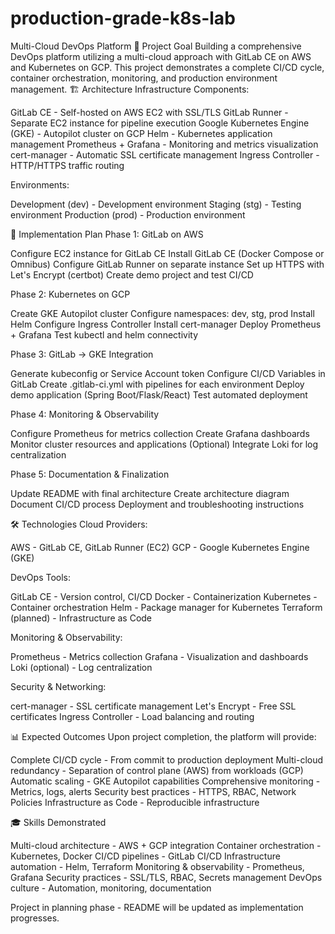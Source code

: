# production-grade-k8s-lab


Multi-Cloud DevOps Platform
🎯 Project Goal
Building a comprehensive DevOps platform utilizing a multi-cloud approach with GitLab CE on AWS and Kubernetes on GCP. This project demonstrates a complete CI/CD cycle, container orchestration, monitoring, and production environment management.
🏗️ Architecture
Infrastructure Components:

GitLab CE - Self-hosted on AWS EC2 with SSL/TLS
GitLab Runner - Separate EC2 instance for pipeline execution
Google Kubernetes Engine (GKE) - Autopilot cluster on GCP
Helm - Kubernetes application management
Prometheus + Grafana - Monitoring and metrics visualization
cert-manager - Automatic SSL certificate management
Ingress Controller - HTTP/HTTPS traffic routing

Environments:

Development (dev) - Development environment
Staging (stg) - Testing environment
Production (prod) - Production environment

🚀 Implementation Plan
Phase 1: GitLab on AWS

 Configure EC2 instance for GitLab CE
 Install GitLab CE (Docker Compose or Omnibus)
 Configure GitLab Runner on separate instance
 Set up HTTPS with Let's Encrypt (certbot)
 Create demo project and test CI/CD

Phase 2: Kubernetes on GCP

 Create GKE Autopilot cluster
 Configure namespaces: dev, stg, prod
 Install Helm
 Configure Ingress Controller
 Install cert-manager
 Deploy Prometheus + Grafana
 Test kubectl and helm connectivity

Phase 3: GitLab → GKE Integration

 Generate kubeconfig or Service Account token
 Configure CI/CD Variables in GitLab
 Create .gitlab-ci.yml with pipelines for each environment
 Deploy demo application (Spring Boot/Flask/React)
 Test automated deployment

Phase 4: Monitoring & Observability

 Configure Prometheus for metrics collection
 Create Grafana dashboards
 Monitor cluster resources and applications
 (Optional) Integrate Loki for log centralization

Phase 5: Documentation & Finalization

 Update README with final architecture
 Create architecture diagram
 Document CI/CD process
 Deployment and troubleshooting instructions

🛠️ Technologies
Cloud Providers:

AWS - GitLab CE, GitLab Runner (EC2)
GCP - Google Kubernetes Engine (GKE)

DevOps Tools:

GitLab CE - Version control, CI/CD
Docker - Containerization
Kubernetes - Container orchestration
Helm - Package manager for Kubernetes
Terraform (planned) - Infrastructure as Code

Monitoring & Observability:

Prometheus - Metrics collection
Grafana - Visualization and dashboards
Loki (optional) - Log centralization

Security & Networking:

cert-manager - SSL certificate management
Let's Encrypt - Free SSL certificates
Ingress Controller - Load balancing and routing

📊 Expected Outcomes
Upon project completion, the platform will provide:

Complete CI/CD cycle - From commit to production deployment
Multi-cloud redundancy - Separation of control plane (AWS) from workloads (GCP)
Automatic scaling - GKE Autopilot capabilities
Comprehensive monitoring - Metrics, logs, alerts
Security best practices - HTTPS, RBAC, Network Policies
Infrastructure as Code - Reproducible infrastructure

🎓 Skills Demonstrated

Multi-cloud architecture - AWS + GCP integration
Container orchestration - Kubernetes, Docker
CI/CD pipelines - GitLab CI/CD
Infrastructure automation - Helm, Terraform
Monitoring & observability - Prometheus, Grafana
Security practices - SSL/TLS, RBAC, Secrets management
DevOps culture - Automation, monitoring, documentation


Project in planning phase - README will be updated as implementation progresses.
